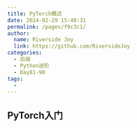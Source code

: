 ```yaml
---
title: PyTorch概述
date: 2024-02-29 15:48:31
permalink: /pages/f9c3c1/
author:
  name: Riverside Joy
  link: https://github.com/RiversideJoy
categories:
  - 后端
  - Python进阶
  - Day81-90
tags:
  - 
---
```

## PyTorch入门

